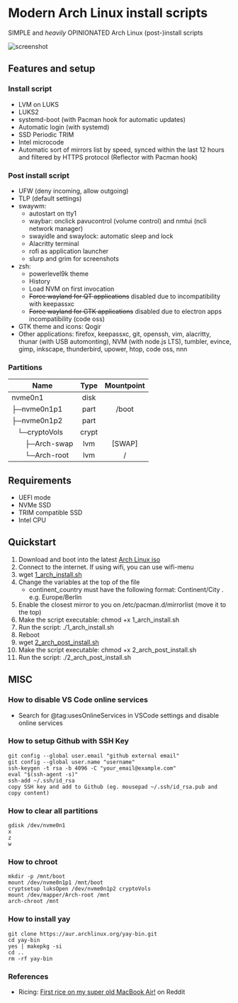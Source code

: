 # Modern Arch Linux install scripts
SIMPLE and *heavily* OPINIONATED Arch Linux (post-)install scripts

![screenshot](https://raw.githubusercontent.com/exah-io/minimal-arch-linux/master/screenshot.png)

## Features and setup
### Install script
* LVM on LUKS
* LUKS2
* systemd-boot (with Pacman hook for automatic updates)
* Automatic login (with systemd)
* SSD Periodic TRIM
* Intel microcode
* Automatic sort of mirrors list by speed, synced within the last 12 hours and filtered by HTTPS protocol (Reflector with Pacman hook)

### Post install script
* UFW (deny incoming, allow outgoing)
* TLP (default settings)
* swaywm:
   * autostart on tty1
   * waybar: onclick pavucontrol (volume control) and nmtui (ncli network manager)
   * swayidle and swaylock: automatic sleep and lock
   * Alacritty terminal
   * rofi as application launcher
   * slurp and grim for screenshots
* zsh:
   * powerlevel9k theme
   * History
   * Load NVM on first invocation
   * ~~Force wayland for QT applications~~ disabled due to incompatibility with keepassxc
   * ~~Force wayland for GTK applications~~ disabled due to electron apps incompatibility (code oss)
* GTK theme and icons: Qogir
* Other applications: firefox, keepassxc, git, openssh, vim, alacritty, thunar (with USB automonting), NVM (with node.js LTS), tumbler, evince, gimp, inkscape, thunderbird, upower, htop, code oss, nnn

### Partitions
| Name | Type | Mountpoint |
| - | :-: | :-: |
| nvme0n1 | disk | |
| ├─nvme0n1p1 | part | /boot |
| ├─nvme0n1p2 | part |  |
| &nbsp;&nbsp;&nbsp;└─cryptoVols | crypt | |
| &nbsp;&nbsp;&nbsp;&nbsp;&nbsp;&nbsp;&nbsp;├─Arch-swap | lvm | [SWAP] |
| &nbsp;&nbsp;&nbsp;&nbsp;&nbsp;&nbsp;&nbsp;└─Arch-root | lvm | / |

## Requirements
* UEFI mode
* NVMe SSD
* TRIM compatible SSD
* Intel CPU

## Quickstart
1. Download and boot into the latest [Arch Linux iso](https://www.archlinux.org/download/)
2. Connect to the internet. If using wifi, you can use wifi-menu
3. wget [1_arch_install.sh](https://raw.githubusercontent.com/exah-io/minimal-arch-linux/master/1_arch_install.sh)
4. Change the variables at the top of the file
   * continent_country must have the following format: Continent/City . e.g. Europe/Berlin
5. Enable the closest mirror to you on /etc/pacman.d/mirrorlist (move it to the top)
6. Make the script executable: chmod +x 1_arch_install.sh
7. Run the script: ./1_arch_install.sh
8. Reboot
9. wget [2_arch_post_install.sh](https://raw.githubusercontent.com/exah-io/minimal-arch-linux/master/2_arch_post_install.sh)
9. Make the script executable: chmod +x 2_arch_post_install.sh
10. Run the script: ./2_arch_post_install.sh

## MISC
### How to disable VS Code online services
* Search for @tag:usesOnlineServices in VSCode settings and disable online services

### How to setup Github with SSH Key
```
git config --global user.email "github external email"
git config --global user.name "username"
ssh-keygen -t rsa -b 4096 -C "your_email@example.com"
eval "$(ssh-agent -s)"
ssh-add ~/.ssh/id_rsa
copy SSH key and add to Github (eg. mousepad ~/.ssh/id_rsa.pub and copy content)
```

### How to clear all partitions
```
gdisk /dev/nvme0n1
x
z
w
```

### How to chroot
```
mkdir -p /mnt/boot
mount /dev/nvme0n1p1 /mnt/boot
cryptsetup luksOpen /dev/nvme0n1p2 cryptoVols
mount /dev/mapper/Arch-root /mnt
arch-chroot /mnt
```

### How to install yay
```
git clone https://aur.archlinux.org/yay-bin.git
cd yay-bin
yes | makepkg -si
cd ..
rm -rf yay-bin
```

### References
* Ricing: [First rice on my super old MacBook Air!](https://www.reddit.com/r/unixporn/comments/9y9w0r/sway_first_rice_on_my_super_old_macbook_air/) on Reddit

